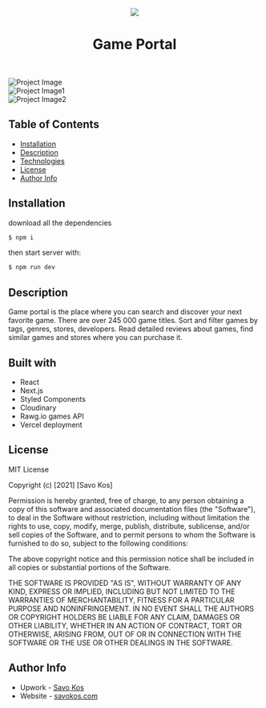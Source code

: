 <p align="center"><a href="https://savokos.com" target="_blank" rel="noopener noreferrer"><img src="https://res.cloudinary.com/dicynt7ms/image/upload/v1623090690/game-portal/logo_pj7xg0.png"></a></p>
<h1 align="center">Game Portal</h1>

<br>

![Project Image](https://res.cloudinary.com/dicynt7ms/image/upload/v1630440609/important/screencapture-gameportal-savokos-2021-08-31-22_06_28_ga67bi.png)
<br>
![Project Image1](https://res.cloudinary.com/dicynt7ms/image/upload/v1630440610/important/screencapture-gameportal-savokos-games-2021-08-31-22_07_11_snaq03.png)
<br>
![Project Image2](https://res.cloudinary.com/dicynt7ms/image/upload/v1630440567/important/screencapture-gameportal-savokos-games-grand-theft-auto-v-2021-08-31-22_07_56_kalb8o.png)
<br>

## Table of Contents

- [Installation](#installation)
- [Description](#description)
- [Technologies](#technologies)
- [License](#license)
- [Author Info](#author-info)

## Installation

download all the dependencies

```bash
$ npm i
```

then start server with:

```bash
$ npm run dev
```

## Description

Game portal is the place where you can search and discover your next favorite game. There are over 245 000 game titles.
Sort and filter games by tags, genres, stores, developers.
Read detailed reviews about games, find similar games and stores where you can purchase it.

## Built with

- React
- Next.js
- Styled Components
- Cloudinary
- Rawg.io games API
- Vercel deployment

## License

MIT License

Copyright (c) [2021] [Savo Kos]

Permission is hereby granted, free of charge, to any person obtaining a copy
of this software and associated documentation files (the "Software"), to deal
in the Software without restriction, including without limitation the rights
to use, copy, modify, merge, publish, distribute, sublicense, and/or sell
copies of the Software, and to permit persons to whom the Software is
furnished to do so, subject to the following conditions:

The above copyright notice and this permission notice shall be included in all
copies or substantial portions of the Software.

THE SOFTWARE IS PROVIDED "AS IS", WITHOUT WARRANTY OF ANY KIND, EXPRESS OR
IMPLIED, INCLUDING BUT NOT LIMITED TO THE WARRANTIES OF MERCHANTABILITY,
FITNESS FOR A PARTICULAR PURPOSE AND NONINFRINGEMENT. IN NO EVENT SHALL THE
AUTHORS OR COPYRIGHT HOLDERS BE LIABLE FOR ANY CLAIM, DAMAGES OR OTHER
LIABILITY, WHETHER IN AN ACTION OF CONTRACT, TORT OR OTHERWISE, ARISING FROM,
OUT OF OR IN CONNECTION WITH THE SOFTWARE OR THE USE OR OTHER DEALINGS IN THE
SOFTWARE.

## Author Info

- Upwork - [Savo Kos](https://links.savokos.com/upwork)
- Website - [savokos.com](https://savokos.com)
